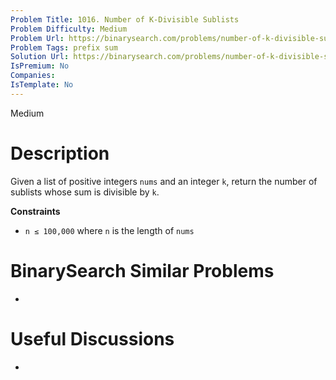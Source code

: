 ```yaml
---
Problem Title: 1016. Number of K-Divisible Sublists
Problem Difficulty: Medium
Problem Url: https://binarysearch.com/problems/number-of-k-divisible-sublists/
Problem Tags: prefix sum
Solution Url: https://binarysearch.com/problems/number-of-k-divisible-sublists/solutions/
IsPremium: No
Companies: 
IsTemplate: No
---
```


<span style="color: ;">Medium</span>

# Description

Given a list of positive integers `nums` and an integer `k`, return the number of sublists whose sum is divisible by `k`.

**Constraints**
- `n ≤ 100,000` where `n` is the length of `nums`

# BinarySearch Similar Problems

- []()

# Useful Discussions

- []()
